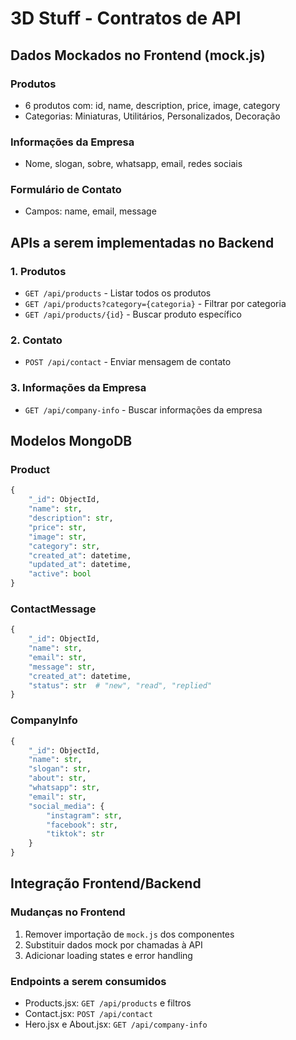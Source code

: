 # 3D Stuff - Contratos de API

## Dados Mockados no Frontend (mock.js)

### Produtos
- 6 produtos com: id, name, description, price, image, category
- Categorias: Miniaturas, Utilitários, Personalizados, Decoração

### Informações da Empresa
- Nome, slogan, sobre, whatsapp, email, redes sociais

### Formulário de Contato
- Campos: name, email, message

## APIs a serem implementadas no Backend

### 1. Produtos
- `GET /api/products` - Listar todos os produtos
- `GET /api/products?category={categoria}` - Filtrar por categoria
- `GET /api/products/{id}` - Buscar produto específico

### 2. Contato
- `POST /api/contact` - Enviar mensagem de contato

### 3. Informações da Empresa
- `GET /api/company-info` - Buscar informações da empresa

## Modelos MongoDB

### Product
```python
{
    "_id": ObjectId,
    "name": str,
    "description": str,
    "price": str,
    "image": str,
    "category": str,
    "created_at": datetime,
    "updated_at": datetime,
    "active": bool
}
```

### ContactMessage
```python
{
    "_id": ObjectId,
    "name": str,
    "email": str,
    "message": str,
    "created_at": datetime,
    "status": str  # "new", "read", "replied"
}
```

### CompanyInfo
```python
{
    "_id": ObjectId,
    "name": str,
    "slogan": str,
    "about": str,
    "whatsapp": str,
    "email": str,
    "social_media": {
        "instagram": str,
        "facebook": str,
        "tiktok": str
    }
}
```

## Integração Frontend/Backend

### Mudanças no Frontend
1. Remover importação de `mock.js` dos componentes
2. Substituir dados mock por chamadas à API
3. Adicionar loading states e error handling

### Endpoints a serem consumidos
- Products.jsx: `GET /api/products` e filtros
- Contact.jsx: `POST /api/contact`
- Hero.jsx e About.jsx: `GET /api/company-info`